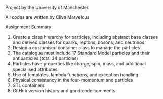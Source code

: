 Project by the University of Manchester

All codes are written by Clive Marvelous

Assignment Summary:

1. Create a class hierarchy for particles, including abstract base classes and derived classes for quarks, leptons, bosons, and neutrinos
2. Design a customised container class to manage the particles
3. The catalogue must include 17 Standard Model particles and their antiparticles (total 34 particles)
4. Particles have properties like charge, spin, mass, and additional specialised attributes
5. Use of templates, lambda functions, and exception handling
6. Physical consistency in the four-momentum and particles
7. STL containers
8. GitHub version history and good code comments
